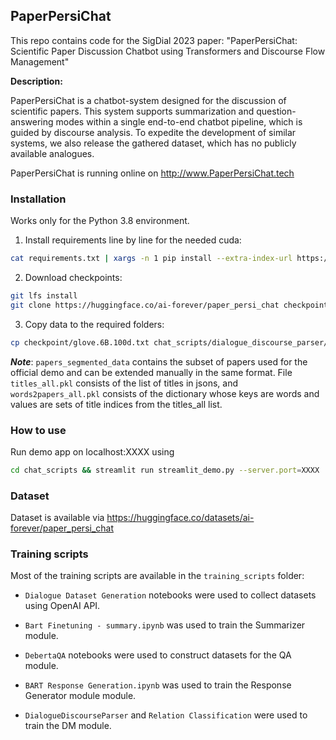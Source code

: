 ## PaperPersiChat

This repo contains code for the SigDial 2023 paper: "PaperPersiChat: Scientific Paper Discussion Chatbot using Transformers and Discourse Flow Management"


**Description:**

PaperPersiChat is a chatbot-system designed for the discussion of scientific papers. This system supports summarization and question-answering modes within a single end-to-end chatbot pipeline, which is guided by discourse analysis. To expedite the development of similar systems, we also release the gathered dataset, which has no publicly available analogues.

PaperPersiChat is running online on http://www.PaperPersiChat.tech



### Installation

Works only for the Python 3.8 environment.

1) Install requirements line by line for the needed cuda:

```bash
cat requirements.txt | xargs -n 1 pip install --extra-index-url https://download.pytorch.org/whl/cu111
```

2) Download checkpoints:

```bash
git lfs install
git clone https://huggingface.co/ai-forever/paper_persi_chat checkpoint
```

3) Copy data to the required folders:

```bash
cp checkpoint/glove.6B.100d.txt chat_scripts/dialogue_discourse_parser/glove/ && cp -r checkpoint/convokit_50_model chat_scripts/dialogue_discourse_parser/convokit_50_model && cp checkpoint/convokit_dials_train.json chat_scripts/dialogue_discourse_parser/data
```


***Note***: ```papers_segmented_data``` contains the subset of papers used for the official demo and can be extended manually in the same format. File ```titles_all.pkl``` consists  of the list of titles in jsons, and ```words2papers_all.pkl``` consists of the dictionary whose keys are words and values are sets of title indices from the titles_all list.


### How to use

Run demo app on localhost:XXXX using     

```bash
cd chat_scripts && streamlit run streamlit_demo.py --server.port=XXXX
```

### Dataset

Dataset is available via https://huggingface.co/datasets/ai-forever/paper_persi_chat

### Training scripts

Most of the training scripts are available in the ```training_scripts``` folder:

- ```Dialogue Dataset Generation``` notebooks were used to collect datasets using OpenAI API.

- ```Bart Finetuning - summary.ipynb``` was used to train the Summarizer module.

- ```DebertaQA``` notebooks were used to construct datasets for the QA module. 

- ```BART Response Generation.ipynb``` was used to train the Response Generator module module.

- ```DialogueDiscourseParser``` and ```Relation Classification``` were used to train the DM module.

